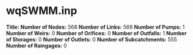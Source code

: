 # wqSWMM.inp
**Title:** 
**Number of Nodes:** 568
**Number of Links:** 569
**Number of Pumps:** 1
**Number of Weirs:** 0
**Number of Orifices:** 0
**Number of Outfalls:** 1
**Number of Storages:** 0
**Number of Outlets:** 0
**Number of Subcatchments:** 555
**Number of Raingages:** 0
